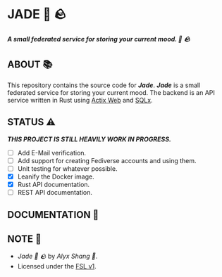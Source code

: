 # JADE :japanese_castle: :rock:

***A small federated service for storing your current mood. :japanese_castle: :rock:***

## ABOUT :books:

This repository contains the source code for ***Jade***. ***Jade*** is a small federated service for storing your current mood. The backend is an API service written in Rust using [Actix Web](https://actix.rs/) and [SQLx](https://github.com/launchbadge/sqlx).

## STATUS :warning:

***THIS PROJECT IS STILL HEAVILY WORK IN PROGRESS.***

- [ ] Add E-Mail verification.
- [ ] Add support for creating Fediverse accounts and using them.
- [ ] Unit testing for whatever possible.
- [x] Leanify the Docker image.
- [x] Rust API documentation.
- [ ] REST API documentation.

## DOCUMENTATION :book:

## NOTE :scroll:

- *Jade :japanese_castle: :rock:* by *Alyx Shang :black_heart:*.
- Licensed under the [FSL v1](https://github.com/alyxshang/fair-software-license).